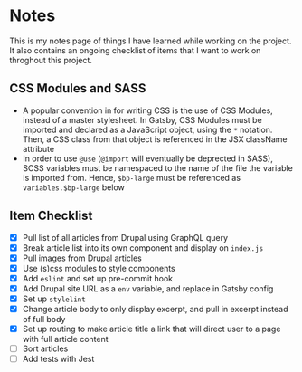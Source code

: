 # Notes

This is my notes page of things I have learned while working on the project. It also contains an ongoing checklist of items that I want to work on throghout this project.

## CSS Modules and SASS

- A popular convention in for writing CSS is the use of CSS Modules, instead of a master stylesheet. In Gatsby, CSS Modules must be imported and declared as a JavaScript object, using the `*` notation. Then, a CSS class from that object is referenced in the JSX className attribute
- In order to use `@use` (`@import` will eventually be deprected in SASS), SCSS variables must be namespaced to the name of the file the variable is imported from. Hence, `$bp-large` must be referenced as `variables.$bp-large` below

## Item Checklist

- [x] Pull list of all articles from Drupal using GraphQL query
- [x] Break article list into its own component and display on `index.js`
- [x] Pull images from Drupal articles
- [x] Use (s)css modules to style components
- [x] Add `eslint` and set up pre-commit hook
- [x] Add Drupal site URL as a `env` variable, and replace in Gatsby config
- [x] Set up `stylelint`
- [x] Change article body to only display excerpt, and pull in excerpt instead of full body
- [x] Set up routing to make article title a link that will direct user to a page with full article content
- [ ] Sort articles
- [ ] Add tests with Jest
